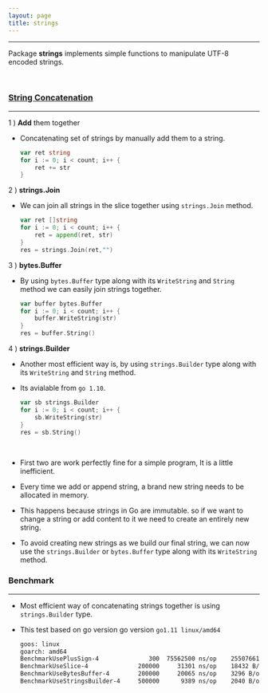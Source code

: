 ```yaml
---
layout: page
title: strings
---
```

***

Package __strings__ implements simple functions to manipulate UTF-8 encoded strings.

&nbsp;

### [String Concatenation](https://play.golang.org/p/JnWlpMsluLO)
***

1 ) __Add__ them together

* Concatenating set of strings by manually add them to a string.

    ```go
    var ret string
    for i := 0; i < count; i++ {
        ret += str
    }
    ```

2 ) __strings.Join__

* We can join all strings in the slice together using `strings.Join` method.

    ```go
    var ret []string
    for i := 0; i < count; i++ {
        ret = append(ret, str)
    }
    res = strings.Join(ret,"")
    ```

3 ) __bytes.Buffer__

* By using `bytes.Buffer` type along with its `WriteString` and `String` method we can easily join strings together.

    ```go
    var buffer bytes.Buffer
    for i := 0; i < count; i++ {
        buffer.WriteString(str)
    }
    res = buffer.String()
    ```

4 ) __strings.Builder__

* Another most efficient way is, by using `strings.Builder` type along with its `WriteString` and `String` method.

* Its avialable from `go 1.10`.

    ```go
    var sb strings.Builder
    for i := 0; i < count; i++ {
        sb.WriteString(str)
    }
    res = sb.String()
    ```

&nbsp;

* First two are work perfectly fine for a simple program, It is a little inefficient.

* Every time we add or append string, a brand new string needs to be allocated in memory.

* This happens because strings in Go are immutable. so if we want to change a string or add content to it we need to create an entirely new string.

* To avoid creating new strings as we build our final string, we can now use the `strings.Builder` or `bytes.Buffer` type along with its `WriteString` method.

### Benchmark
***

* Most efficient way of concatenating strings together is using `strings.Builder` type.

* This test based on go version go version `go1.11 linux/amd64`

    ```sh
    goos: linux
    goarch: amd64
    BenchmarkUsePlusSign-4              300  75562500 ns/op    255076616 B/op    1000 allocs/op
    BenchmarkUseSlice-4              200000     31301 ns/op    18432 B/op       3 allocs/op
    BenchmarkUseBytesBuffer-4        200000     20065 ns/op    3296 B/op       6 allocs/op
    BenchmarkUseStringsBuilder-4     500000      9389 ns/op    2040 B/op       8 allocs/op
    ```